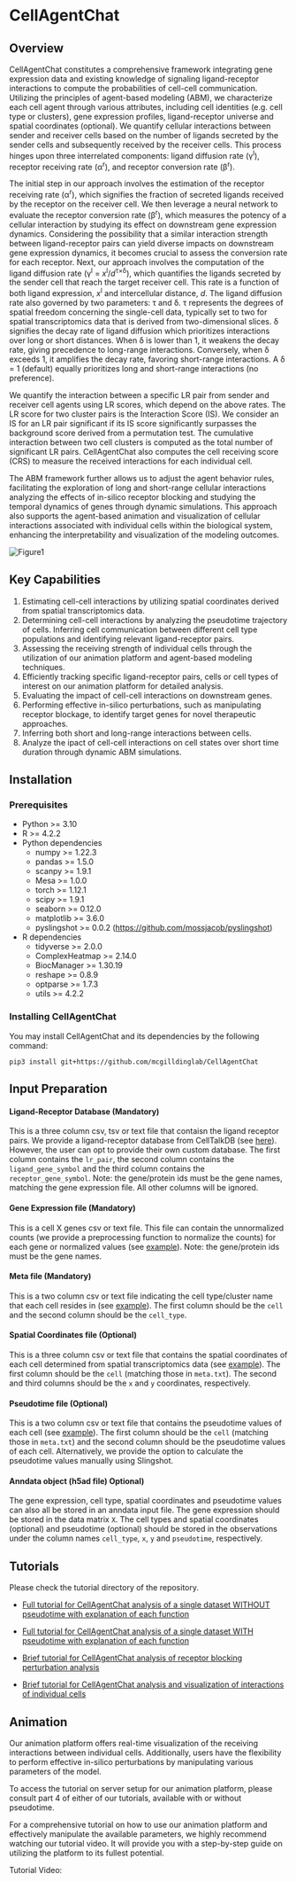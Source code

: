 # CellAgentChat

## Overview
CellAgentChat constitutes a comprehensive framework integrating gene expression data and existing knowledge of signaling ligand-receptor interactions to compute the probabilities of cell-cell communication. Utilizing the principles of agent-based modeling (ABM), we characterize each cell agent through various attributes, including cell identities (e.g. cell type or clusters), gene expression profiles, ligand-receptor universe and spatial coordinates (optional). We quantify cellular interactions between sender and receiver cells based on the number of ligands secreted by the sender cells and subsequently received by the receiver cells. This process hinges upon three interrelated components: ligand diffusion rate (γ<sup>l</sup>), receptor receiving rate (α<sup>r</sup>), and receptor conversion rate (β<sup>r</sup>).

The initial step in our approach involves the estimation of the receptor receiving rate (α<sup>r</sup>), which signifies the fraction of secreted ligands received by the receptor on the receiver cell. We then leverage a neural network to evaluate the receptor conversion rate (β<sup>r</sup>), which measures the potency of a cellular interaction by studying its effect on downstream gene expression dynamics. Considering the possibility that a similar interaction strength between ligand-receptor pairs can yield diverse impacts on downstream gene expression dynamics, it becomes crucial to assess the conversion rate for each receptor. Next, our approach involves the computation of the ligand diffusion rate (γ<sup>l</sup> = _x_<sup>l</sup>/_d_<sup>τ×δ</sup>), which quantifies the ligands secreted by the sender cell that reach the target receiver cell. This rate is a function of both ligand expression, _x_<sup>l</sup> and intercellular distance, _d_. The ligand diffusion rate also governed by two parameters: τ and δ. τ represents the degrees of spatial freedom concerning the single-cell data, typically set to two for spatial transcriptomics data that is derived from two-dimensional slices. δ signifies the decay rate of ligand diffusion which prioritizes interactions over long or short distances. When δ is lower than 1, it weakens the decay rate, giving precedence to long-range interactions. Conversely, when δ exceeds 1, it amplifies the decay rate, favoring short-range interactions. A δ = 1 (default) equally prioritizes long and short-range interactions (no preference). 


We quantify the interaction between a specific LR pair from sender and receiver cell agents using LR scores, which depend on the above rates. The LR score for two cluster pairs is the Interaction Score (IS). We consider an IS for an LR pair significant if its IS score significantly surpasses the background score derived from a permutation test. The cumulative interaction between two cell clusters is computed as the total number of significant LR pairs. CellAgentChat also computes the cell receiving score (CRS) to measure the received interactions for each individual cell.

The ABM framework further allows us to adjust the agent behavior rules, facilitating the exploration of long and short-range cellular interactions analyzing the effects of in-silico receptor blocking and studying the temporal dynamics of genes through dynamic simulations. This approach also supports the agent-based animation and visualization of cellular interactions associated with individual cells within the biological system, enhancing the interpretability and visualization of the modeling outcomes.

![Figure1](https://github.com/mcgilldinglab/CellAgentChat/assets/77021753/bc426d53-6aa7-4646-82f0-292c68b32b2a)

## Key Capabilities

1. Estimating cell-cell interactions by utilizing spatial coordinates derived from spatial transcriptomics data.
2. Determining cell-cell interactions by analyzing the pseudotime trajectory of cells.
Inferring cell communication between different cell type populations and identifying relevant ligand-receptor pairs.
3. Assessing the receiving strength of individual cells through the utilization of our animation platform and agent-based modeling techniques.
4. Efficiently tracking specific ligand-receptor pairs, cells or cell types of interest on our animation platform for detailed analysis.
5. Evaluating the impact of cell-cell interactions on downstream genes.
6. Performing effective in-silico perturbations, such as manipulating receptor blockage, to identify target genes for novel therapeutic approaches.
7. Inferring both short and long-range interactions between cells.
8. Analyze the ipact of cell-cell interactions on cell states over short time duration through dynamic ABM simulations. 

## Installation

### Prerequisites

* Python >= 3.10
* R >= 4.2.2
* Python dependencies
    * numpy >= 1.22.3
    * pandas >= 1.5.0
    * scanpy >= 1.9.1
    * Mesa >= 1.0.0
    * torch >= 1.12.1
    * scipy >= 1.9.1
    * seaborn >= 0.12.0
    * matplotlib >= 3.6.0
    * pyslingshot >= 0.0.2 (https://github.com/mossjacob/pyslingshot)
* R dependencies
    * tidyverse >= 2.0.0
    * ComplexHeatmap >= 2.14.0
    * BiocManager >= 1.30.19
    * reshape >= 0.8.9
    * optparse >= 1.7.3
    * utils >= 4.2.2

### Installing CellAgentChat

You may install CellAgentChat and its dependencies by the following command:

```
pip3 install git+https://github.com/mcgilldinglab/CellAgentChat
```

## Input Preparation

#### Ligand-Receptor Database (Mandatory)

This is a three column csv, tsv or text file that contaisn the ligand receptor pairs. We provide a ligand-receptor database from CellTalkDB (see [here](https://github.com/mcgilldinglab/CellAgentChat/blob/main/src/human_lr_pair.tsv)). However, the user can opt to provide their own custom database. The first column contains the ```lr_pair```, the second column contains the ```ligand_gene_symbol``` and the third column contains the ```receptor_gene_symbol```. Note: the gene/protein ids must be the gene names, matching the gene expression file. All other columns will be ignored. 

#### Gene Expression file (Mandatory)

This is a cell X genes csv or text file. This file can contain the unnormalized counts (we provide a preprocessing function to normalize the counts) for each gene or normalized values (see [example](https://github.com/mcgilldinglab/CellAgentChat/blob/main/tutorial/gene_expression.csv.zip)). Note: the gene/protein ids must be the gene names. 

#### Meta file (Mandatory)

This is a two column csv or text file indicating the cell type/cluster name that each cell resides in (see [example](https://github.com/mcgilldinglab/CellAgentChat/blob/main/tutorial/meta.csv)). The first column should be the ```cell``` and the second column should be the ```cell_type```. 

#### Spatial Coordinates file (Optional)

This is a three column csv or text file that contains the spatial coordinates of each cell determined from spatial transcriptomics data (see [example](https://github.com/mcgilldinglab/CellAgentChat/blob/main/tutorial/spatial_coordinates.csv)). The first column should be the ```cell``` (matching those in ```meta.txt```). The second and third columns should be the ```x``` and ```y``` coordinates, respectively. 

#### Pseudotime file (Optional)

This is a two column csv or text file that contains the pseudotime values of each cell (see [example](https://github.com/mcgilldinglab/CellAgentChat/blob/main/tutorial/pseudotime.csv)). The first column should be the ```cell``` (matching those in ```meta.txt```) and the second column should be the pseudotime values of each cell. Alternatively, we provide the option to calculate the pseudotime values manually using Slingshot.

#### Anndata object (h5ad file) Optional)

The gene expression, cell type, spatial coordinates and pseudotime values can also all be stored in an anndata input file. The gene expression should be stored in the data matrix ```X```. The cell types and spatial coordinates (optional) and pseudotime (optional) should be stored in the observations under the column names ```cell_type```, ```x```, ```y``` and ```pseudotime```, respectively. 

## Tutorials

Please check the tutorial directory of the repository.

* [Full tutorial for CellAgentChat analysis of a single dataset WITHOUT pseudotime with explanation of each function](https://htmlpreview.github.io/?https://github.com/mcgilldinglab/CellAgentChat/blob/main/tutorial/Tutorial.html)

* [Full tutorial for CellAgentChat analysis of a single dataset WITH pseudotime with explanation of each function](https://htmlpreview.github.io/?https://github.com/mcgilldinglab/CellAgentChat/blob/main/tutorial/Tutorial_Pseudotime.html)

* [Brief tutorial for CellAgentChat analysis of receptor blocking perturbation analysis](https://htmlpreview.github.io/?https://github.com/mcgilldinglab/CellAgentChat/blob/main/tutorial/Tutorial_Pseudotime.html)

* [Brief tutorial for CellAgentChat analysis and visualization of interactions of individual cells](https://htmlpreview.github.io/?https://github.com/mcgilldinglab/CellAgentChat/blob/main/tutorial/Tutorial_Pseudotime.html)

## Animation

Our animation platform offers real-time visualization of the receiving interactions between individual cells. Additionally, users have the flexibility to perform effective in-silico perturbations by manipulating various parameters of the model.

To access the tutorial on server setup for our animation platform, please consult part 4 of either of our tutorials, available with or without pseudotime.

For a comprehensive tutorial on how to use our animation platform and effectively manipulate the available parameters, we highly recommend watching our tutorial video. It will provide you with a step-by-step guide on utilizing the platform to its fullest potential.

Tutorial Video: 
